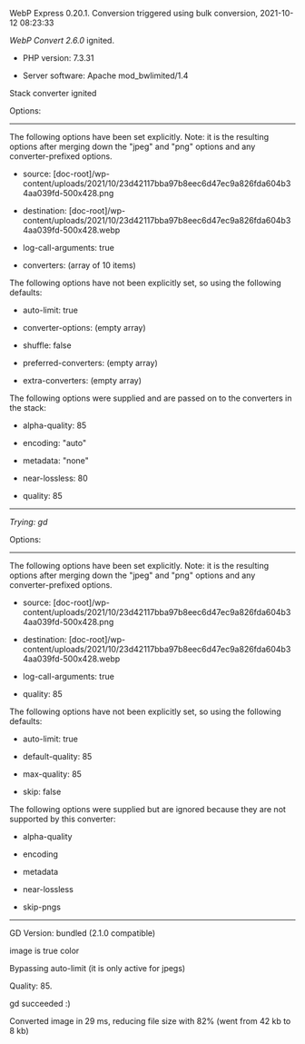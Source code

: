 WebP Express 0.20.1. Conversion triggered using bulk conversion, 2021-10-12 08:23:33

*WebP Convert 2.6.0*  ignited.
- PHP version: 7.3.31
- Server software: Apache mod_bwlimited/1.4

Stack converter ignited

Options:
------------
The following options have been set explicitly. Note: it is the resulting options after merging down the "jpeg" and "png" options and any converter-prefixed options.
- source: [doc-root]/wp-content/uploads/2021/10/23d42117bba97b8eec6d47ec9a826fda604b34aa039fd-500x428.png
- destination: [doc-root]/wp-content/uploads/2021/10/23d42117bba97b8eec6d47ec9a826fda604b34aa039fd-500x428.webp
- log-call-arguments: true
- converters: (array of 10 items)

The following options have not been explicitly set, so using the following defaults:
- auto-limit: true
- converter-options: (empty array)
- shuffle: false
- preferred-converters: (empty array)
- extra-converters: (empty array)

The following options were supplied and are passed on to the converters in the stack:
- alpha-quality: 85
- encoding: "auto"
- metadata: "none"
- near-lossless: 80
- quality: 85
------------


*Trying: gd* 

Options:
------------
The following options have been set explicitly. Note: it is the resulting options after merging down the "jpeg" and "png" options and any converter-prefixed options.
- source: [doc-root]/wp-content/uploads/2021/10/23d42117bba97b8eec6d47ec9a826fda604b34aa039fd-500x428.png
- destination: [doc-root]/wp-content/uploads/2021/10/23d42117bba97b8eec6d47ec9a826fda604b34aa039fd-500x428.webp
- log-call-arguments: true
- quality: 85

The following options have not been explicitly set, so using the following defaults:
- auto-limit: true
- default-quality: 85
- max-quality: 85
- skip: false

The following options were supplied but are ignored because they are not supported by this converter:
- alpha-quality
- encoding
- metadata
- near-lossless
- skip-pngs
------------

GD Version: bundled (2.1.0 compatible)
image is true color
Bypassing auto-limit (it is only active for jpegs)
Quality: 85. 
gd succeeded :)

Converted image in 29 ms, reducing file size with 82% (went from 42 kb to 8 kb)
